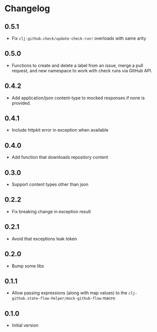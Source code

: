 # Changelog

## 0.5.1

- Fix `clj-github.check/update-check-run!` overloads with same arity

## 0.5.0

- Functions to create and delete a label from an issue, merge a pull request, and new namespace to work with check runs via GitHub API.

## 0.4.2

- Add application/json content-type to mocked responses if none is provided.

## 0.4.1

- Include httpkit error in exception when available

## 0.4.0
- Add function that downloads repository content 

## 0.3.0
- Support content types other than json

## 0.2.2
- Fix breaking change in exception result

## 0.2.1
- Avoid that exceptions leak token

## 0.2.0
- Bump some libs

## 0.1.1
- Allow passing expressions (along with map values) to the `clj-github.state-flow-helper/mock-github-flow` macro

## 0.1.0
- Initial version
